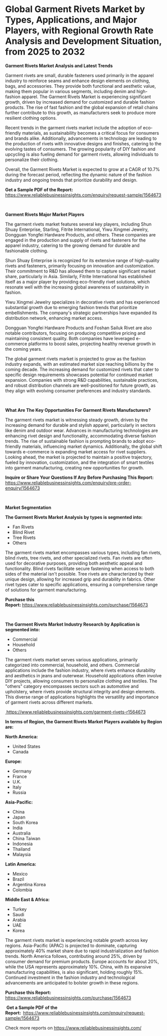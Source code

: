 <p><h1>Global Garment Rivets Market by Types, Applications, and Major Players, with Regional Growth Rate Analysis and Development Situation, from 2025 to 2032</h1></p><p><strong>Garment Rivets Market Analysis and Latest Trends</strong></p>
<p><p>Garment rivets are small, durable fasteners used primarily in the apparel industry to reinforce seams and enhance design elements on clothing, bags, and accessories. They provide both functional and aesthetic value, making them popular in various segments, including denim and high-fashion apparel. The Garment Rivets Market is experiencing significant growth, driven by increased demand for customized and durable fashion products. The rise of fast fashion and the global expansion of retail chains further contribute to this growth, as manufacturers seek to produce more resilient clothing options.</p><p>Recent trends in the garment rivets market include the adoption of eco-friendly materials, as sustainability becomes a critical focus for consumers and brands alike. Additionally, advancements in technology are leading to the production of rivets with innovative designs and finishes, catering to the evolving tastes of consumers. The growing popularity of DIY fashion and upcycling is also fueling demand for garment rivets, allowing individuals to personalize their clothing. </p><p>Overall, the Garment Rivets Market is expected to grow at a CAGR of 10.7% during the forecast period, reflecting the dynamic nature of the fashion industry and ongoing trends that prioritize durability and design.</p></p>
<p><strong>Get a Sample PDF of the Report:&nbsp;</strong> <a href="https://www.reliablebusinessinsights.com/enquiry/request-sample/1564673?utm_campaign=2139&utm_medium=2&utm_source=Github&utm_content=ia&utm_term=06022025&utm_id=garment-rivets">https://www.reliablebusinessinsights.com/enquiry/request-sample/1564673</a></p>
<p>&nbsp;</p>
<p><strong>Garment Rivets Major Market Players</strong></p>
<p><p>The garment rivets market features several key players, including Shun Shuay Enterprise, Starling, Fitrite International, Yiwu Xingmei Jewelry, Dongguan Yongfei Hardware Products, and others. These companies are engaged in the production and supply of rivets and fasteners for the apparel industry, catering to the growing demand for durable and fashionable clothing.</p><p>Shun Shuay Enterprise is recognized for its extensive range of high-quality rivets and fasteners, primarily focusing on innovation and customization. Their commitment to R&D has allowed them to capture significant market share, particularly in Asia. Similarly, Fitrite International has established itself as a major player by providing eco-friendly rivet solutions, which resonate well with the increasing global awareness of sustainability in fashion.</p><p>Yiwu Xingmei Jewelry specializes in decorative rivets and has experienced substantial growth due to emerging fashion trends that prioritize embellishments. The company's strategic partnerships have expanded its distribution network, enhancing market access.</p><p>Dongguan Yongfei Hardware Products and Foshan Sailuk Rivet are also notable contributors, focusing on producing competitive pricing and maintaining consistent quality. Both companies have leveraged e-commerce platforms to boost sales, projecting healthy revenue growth in the coming years.</p><p>The global garment rivets market is projected to grow as the fashion industry expands, with an estimated market size reaching billions by the coming decade. The increasing demand for customized rivets that cater to specific design requirements showcases potential for continued market expansion. Companies with strong R&D capabilities, sustainable practices, and robust distribution channels are well-positioned for future growth, as they align with evolving consumer preferences and industry standards.</p></p>
<p>&nbsp;</p>
<p><strong>What Are The Key Opportunities For Garment Rivets Manufacturers?</strong></p>
<p><p>The garment rivets market is witnessing steady growth, driven by the increasing demand for durable and stylish apparel, particularly in sectors like denim and outdoor wear. Advances in manufacturing technologies are enhancing rivet design and functionality, accommodating diverse fashion trends. The rise of sustainable fashion is prompting brands to adopt eco-friendly materials, influencing market dynamics. Additionally, the global shift towards e-commerce is expanding market access for rivet suppliers. Looking ahead, the market is projected to maintain a positive trajectory, fueled by innovation, customization, and the integration of smart textiles into garment manufacturing, creating new opportunities for growth.</p></p>
<p><strong>Inquire or Share Your Questions If Any Before Purchasing This Report:</strong> <a href="https://www.reliablebusinessinsights.com/enquiry/pre-order-enquiry/1564673?utm_campaign=2139&utm_medium=2&utm_source=Github&utm_content=ia&utm_term=06022025&utm_id=garment-rivets">https://www.reliablebusinessinsights.com/enquiry/pre-order-enquiry/1564673</a></p>
<p>&nbsp;</p>
<p><strong>Market Segmentation</strong></p>
<p><strong>The Garment Rivets Market Analysis by types is segmented into:</strong></p>
<p><ul><li>Fan Rivets</li><li>Blind Rivet</li><li>Tree Rivets</li><li>Others</li></ul></p>
<p><p>The garment rivets market encompasses various types, including fan rivets, blind rivets, tree rivets, and other specialized rivets. Fan rivets are often used for decorative purposes, providing both aesthetic appeal and functionality. Blind rivets facilitate secure fastening when access to both sides of the material isn't possible. Tree rivets are characterized by their unique design, allowing for increased grip and durability in fabrics. Other rivet types cater to specific applications, ensuring a comprehensive range of solutions for garment manufacturing.</p></p>
<p><strong>Purchase this Report:&nbsp;</strong><a href="https://www.reliablebusinessinsights.com/purchase/1564673?utm_campaign=2139&utm_medium=2&utm_source=Github&utm_content=ia&utm_term=06022025&utm_id=garment-rivets">https://www.reliablebusinessinsights.com/purchase/1564673</a></p>
<p>&nbsp;</p>
<p><strong>The Garment Rivets Market Industry Research by Application is segmented into:</strong></p>
<p><ul><li>Commercial</li><li>Household</li><li>Others</li></ul></p>
<p><p>The garment rivets market serves various applications, primarily categorized into commercial, household, and others. Commercial applications include the fashion industry, where rivets enhance durability and aesthetics in jeans and outerwear. Household applications often involve DIY projects, allowing consumers to personalize clothing and textiles. The "others" category encompasses sectors such as automotive and upholstery, where rivets provide structural integrity and design elements. This diverse range of applications highlights the versatility and importance of garment rivets across different markets.</p></p>
<p><a href="https://www.reliablebusinessinsights.com/garment-rivets-r1564673?utm_campaign=2139&utm_medium=2&utm_source=Github&utm_content=ia&utm_term=06022025&utm_id=garment-rivets">&nbsp;https://www.reliablebusinessinsights.com/garment-rivets-r1564673</a></p>
<p><strong>In terms of Region, the Garment Rivets Market Players available by Region are:</strong></p>
<p>
    <p> <strong> North America: </strong>
        <ul>
            <li>United States</li>
            <li>Canada</li>
        </ul>
        </p> 
    <p> <strong> Europe: </strong>
        <ul>
            <li>Germany</li>
            <li>France</li>
            <li>U.K.</li>
            <li>Italy</li>
            <li>Russia</li>
        </ul>
        </p> 
    <p> <strong> Asia-Pacific: </strong>
        <ul>
            <li>China</li>
            <li>Japan</li>
            <li>South Korea</li>
            <li>India</li>
            <li>Australia</li>
            <li>China Taiwan</li>
            <li>Indonesia</li>
            <li>Thailand</li>
            <li>Malaysia</li>
        </ul>
        </p> 
    <p> <strong> Latin America: </strong>
        <ul>
            <li>Mexico</li>
            <li>Brazil</li>
            <li>Argentina Korea</li>
            <li>Colombia</li>
        </ul>
        </p> 
    <p> <strong> Middle East & Africa: </strong>
        <ul>
            <li>Turkey</li>
            <li>Saudi</li>
            <li>Arabia</li>
            <li>UAE</li>
            <li>Korea</li>
        </ul>
    </p>
    </p>
<p><p>The garment rivets market is experiencing notable growth across key regions. Asia-Pacific (APAC) is projected to dominate, capturing approximately 40% market share due to rapid industrialization and fashion trends. North America follows, contributing around 25%, driven by consumer demand for premium products. Europe accounts for about 20%, while the USA represents approximately 10%. China, with its expansive manufacturing capabilities, is also significant, holding roughly 15%. Continued investment in the fashion industry and technological advancements are anticipated to bolster growth in these regions.</p></p>
<p><strong>Purchase this Report: </strong><a href="https://www.reliablebusinessinsights.com/purchase/1564673?utm_campaign=2139&utm_medium=2&utm_source=Github&utm_content=ia&utm_term=06022025&utm_id=garment-rivets">https://www.reliablebusinessinsights.com/purchase/1564673</a></p>
<p>&nbsp;<strong>Get a Sample PDF of the Report:&nbsp;&nbsp;</strong><a href="https://www.reliablebusinessinsights.com/enquiry/request-sample/1564673?utm_campaign=2139&utm_medium=2&utm_source=Github&utm_content=ia&utm_term=06022025&utm_id=garment-rivets">https://www.reliablebusinessinsights.com/enquiry/request-sample/1564673</a></p>
<p><strong></strong></p>
<p>Check more reports on <a href="https://www.reliablebusinessinsights.com/?utm_campaign=2139&utm_medium=2&utm_source=Github&utm_content=ia&utm_term=06022025&utm_id=garment-rivets">https://www.reliablebusinessinsights.com/</a></p>